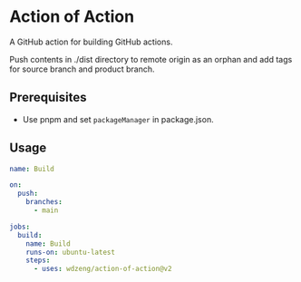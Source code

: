 # Action of Action

A GitHub action for building GitHub actions.

Push contents in ./dist directory to remote origin as an orphan and add tags for source branch and product branch.

## Prerequisites

- Use pnpm and set `packageManager` in package.json.

## Usage

```yml
name: Build

on:
  push:
    branches:
      - main

jobs:
  build:
    name: Build
    runs-on: ubuntu-latest
    steps:
      - uses: wdzeng/action-of-action@v2
```
